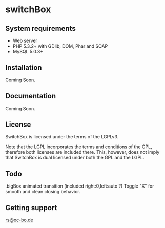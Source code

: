 switchBox
=========

System requirements
-------------------

 * Web server
 * PHP 5.3.2+ with GDlib, DOM, Phar and SOAP
 * MySQL 5.0.3+


Installation
------------

Coming Soon.


Documentation
-------------

Coming Soon.


License
-------

SwitchBox is licensed under the terms of the LGPLv3.

Note that the LGPL incorporates the terms and conditions of the GPL, therefore
both licenses are included there. This, however, does not imply that SwitchBox is
dual licensed under both the GPL and the LGPL.

Todo
----
.bigBox animated transition (included right:0,left:auto ?)
Toggle "X" for smooth and clean closing behavior.

Getting support
---------------
rs@oc-bo.de
